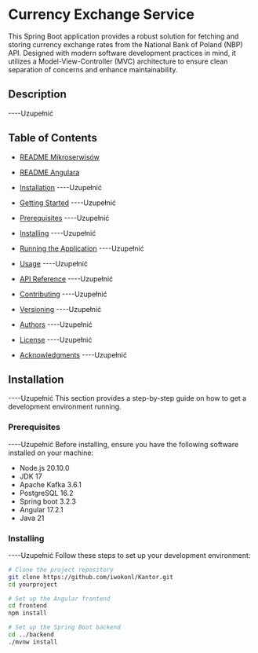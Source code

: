 # Currency Exchange Service
This Spring Boot application provides a robust solution for fetching and storing currency exchange rates from the National Bank of Poland (NBP) API. Designed with modern software development practices in mind, it utilizes a Model-View-Controller (MVC) architecture to ensure clean separation of concerns and enhance maintainability.

## Description


----Uzupełnić


## Table of Contents
- [README Mikroserwisów](https://github.com/iwokonl/Kantor/tree/main/Back/micro-services)

- [README Angulara](https://github.com/iwokonl/Kantor)


- [Installation](#installation) ----Uzupełnić
- [Getting Started](#getting-started) ----Uzupełnić
- [Prerequisites](#prerequisites) ----Uzupełnić
- [Installing](#installing) ----Uzupełnić
- [Running the Application](#running-the-application) ----Uzupełnić
- [Usage](#usage) ----Uzupełnić
- [API Reference](#api-reference) ----Uzupełnić
- [Contributing](#contributing) ----Uzupełnić
- [Versioning](#versioning) ----Uzupełnić
- [Authors](#authors) ----Uzupełnić
- [License](#license) ----Uzupełnić
- [Acknowledgments](#acknowledgments) ----Uzupełnić

## Installation

----Uzupełnić
This section provides a step-by-step guide on how to get a development environment running.

### Prerequisites

----Uzupełnić
Before installing, ensure you have the following software installed on your machine:

- Node.js 20.10.0
- JDK 17
- Apache Kafka 3.6.1
- PostgreSQL 16.2
- Spring boot 3.2.3
- Angular 17.2.1
- Java 21

### Installing

----Uzupełnić
Follow these steps to set up your development environment:

```bash
# Clone the project repository
git clone https://github.com/iwokonl/Kantor.git
cd yourproject

# Set up the Angular frontend
cd frontend
npm install

# Set up the Spring Boot backend
cd ../backend
./mvnw install
